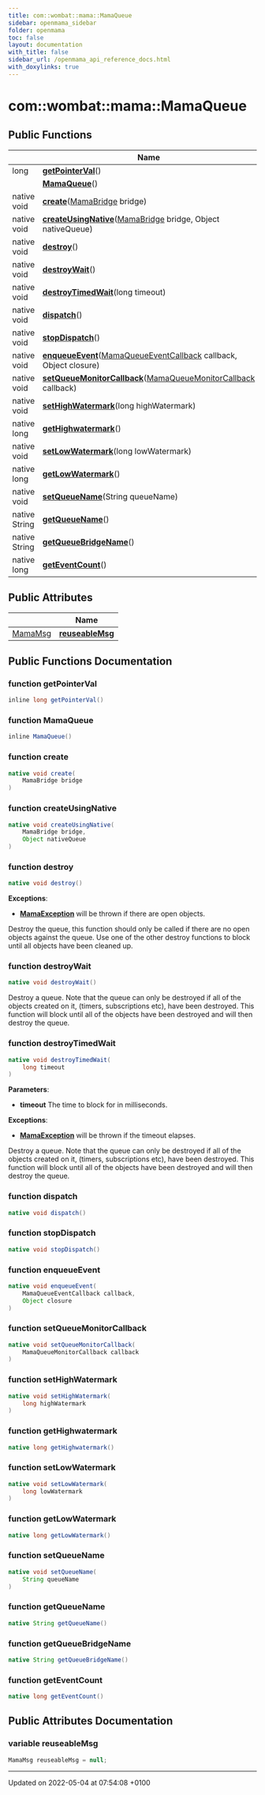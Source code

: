 ```yaml
---
title: com::wombat::mama::MamaQueue
sidebar: openmama_sidebar
folder: openmama
toc: false
layout: documentation
with_title: false
sidebar_url: /openmama_api_reference_docs.html
with_doxylinks: true
---
```


# com::wombat::mama::MamaQueue





## Public Functions

|                | Name           |
| -------------- | -------------- |
| long | **[getPointerVal](classcom_1_1wombat_1_1mama_1_1MamaQueue.html#function-getpointerval)**() |
| | **[MamaQueue](classcom_1_1wombat_1_1mama_1_1MamaQueue.html#function-mamaqueue)**() |
| native void | **[create](classcom_1_1wombat_1_1mama_1_1MamaQueue.html#function-create)**([MamaBridge](classcom_1_1wombat_1_1mama_1_1MamaBridge.html) bridge) |
| native void | **[createUsingNative](classcom_1_1wombat_1_1mama_1_1MamaQueue.html#function-createusingnative)**([MamaBridge](classcom_1_1wombat_1_1mama_1_1MamaBridge.html) bridge, Object nativeQueue) |
| native void | **[destroy](classcom_1_1wombat_1_1mama_1_1MamaQueue.html#function-destroy)**() |
| native void | **[destroyWait](classcom_1_1wombat_1_1mama_1_1MamaQueue.html#function-destroywait)**() |
| native void | **[destroyTimedWait](classcom_1_1wombat_1_1mama_1_1MamaQueue.html#function-destroytimedwait)**(long timeout) |
| native void | **[dispatch](classcom_1_1wombat_1_1mama_1_1MamaQueue.html#function-dispatch)**() |
| native void | **[stopDispatch](classcom_1_1wombat_1_1mama_1_1MamaQueue.html#function-stopdispatch)**() |
| native void | **[enqueueEvent](classcom_1_1wombat_1_1mama_1_1MamaQueue.html#function-enqueueevent)**([MamaQueueEventCallback](interfacecom_1_1wombat_1_1mama_1_1MamaQueueEventCallback.html) callback, Object closure) |
| native void | **[setQueueMonitorCallback](classcom_1_1wombat_1_1mama_1_1MamaQueue.html#function-setqueuemonitorcallback)**([MamaQueueMonitorCallback](interfacecom_1_1wombat_1_1mama_1_1MamaQueueMonitorCallback.html) callback) |
| native void | **[setHighWatermark](classcom_1_1wombat_1_1mama_1_1MamaQueue.html#function-sethighwatermark)**(long highWatermark) |
| native long | **[getHighwatermark](classcom_1_1wombat_1_1mama_1_1MamaQueue.html#function-gethighwatermark)**() |
| native void | **[setLowWatermark](classcom_1_1wombat_1_1mama_1_1MamaQueue.html#function-setlowwatermark)**(long lowWatermark) |
| native long | **[getLowWatermark](classcom_1_1wombat_1_1mama_1_1MamaQueue.html#function-getlowwatermark)**() |
| native void | **[setQueueName](classcom_1_1wombat_1_1mama_1_1MamaQueue.html#function-setqueuename)**(String queueName) |
| native String | **[getQueueName](classcom_1_1wombat_1_1mama_1_1MamaQueue.html#function-getqueuename)**() |
| native String | **[getQueueBridgeName](classcom_1_1wombat_1_1mama_1_1MamaQueue.html#function-getqueuebridgename)**() |
| native long | **[getEventCount](classcom_1_1wombat_1_1mama_1_1MamaQueue.html#function-geteventcount)**() |

## Public Attributes

|                | Name           |
| -------------- | -------------- |
| [MamaMsg](classcom_1_1wombat_1_1mama_1_1MamaMsg.html) | **[reuseableMsg](classcom_1_1wombat_1_1mama_1_1MamaQueue.html#variable-reuseablemsg)**  |

## Public Functions Documentation

### function getPointerVal

```java
inline long getPointerVal()
```


### function MamaQueue

```java
inline MamaQueue()
```


### function create

```java
native void create(
    MamaBridge bridge
)
```


### function createUsingNative

```java
native void createUsingNative(
    MamaBridge bridge,
    Object nativeQueue
)
```


### function destroy

```java
native void destroy()
```


**Exceptions**: 

  * **[MamaException](classcom_1_1wombat_1_1mama_1_1MamaException.html)** will be thrown if there are open objects. 


Destroy the queue, this function should only be called if there are no open objects against the queue. Use one of the other destroy functions to block until all objects have been cleaned up.


### function destroyWait

```java
native void destroyWait()
```


Destroy a queue. Note that the queue can only be destroyed if all of the objects created on it, (timers, subscriptions etc), have been destroyed. This function will block until all of the objects have been destroyed and will then destroy the queue. 


### function destroyTimedWait

```java
native void destroyTimedWait(
    long timeout
)
```


**Parameters**: 

  * **timeout** The time to block for in milliseconds. 


**Exceptions**: 

  * **[MamaException](classcom_1_1wombat_1_1mama_1_1MamaException.html)** will be thrown if the timeout elapses. 


Destroy a queue. Note that the queue can only be destroyed if all of the objects created on it, (timers, subscriptions etc), have been destroyed. This function will block until all of the objects have been destroyed and will then destroy the queue.


### function dispatch

```java
native void dispatch()
```


### function stopDispatch

```java
native void stopDispatch()
```


### function enqueueEvent

```java
native void enqueueEvent(
    MamaQueueEventCallback callback,
    Object closure
)
```


### function setQueueMonitorCallback

```java
native void setQueueMonitorCallback(
    MamaQueueMonitorCallback callback
)
```


### function setHighWatermark

```java
native void setHighWatermark(
    long highWatermark
)
```


### function getHighwatermark

```java
native long getHighwatermark()
```


### function setLowWatermark

```java
native void setLowWatermark(
    long lowWatermark
)
```


### function getLowWatermark

```java
native long getLowWatermark()
```


### function setQueueName

```java
native void setQueueName(
    String queueName
)
```


### function getQueueName

```java
native String getQueueName()
```


### function getQueueBridgeName

```java
native String getQueueBridgeName()
```


### function getEventCount

```java
native long getEventCount()
```


## Public Attributes Documentation

### variable reuseableMsg

```java
MamaMsg reuseableMsg = null;
```


-------------------------------

Updated on 2022-05-04 at 07:54:08 +0100